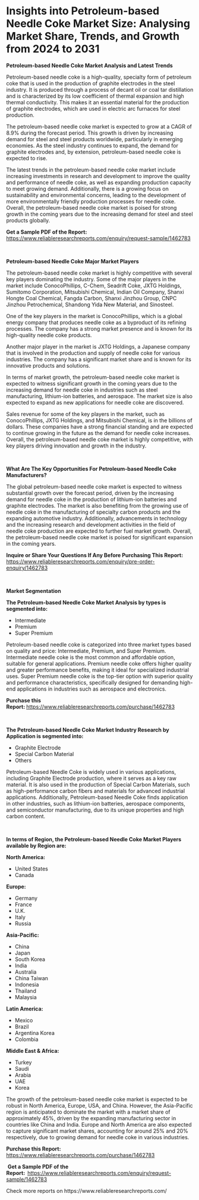 <p><h1>Insights into Petroleum-based Needle Coke Market Size: Analysing Market Share, Trends, and Growth from 2024 to 2031</h1></p><p><strong>Petroleum-based Needle Coke Market Analysis and Latest Trends</strong></p>
<p><p>Petroleum-based needle coke is a high-quality, specialty form of petroleum coke that is used in the production of graphite electrodes in the steel industry. It is produced through a process of decant oil or coal tar distillation and is characterized by its low coefficient of thermal expansion and high thermal conductivity. This makes it an essential material for the production of graphite electrodes, which are used in electric arc furnaces for steel production.</p><p>The petroleum-based needle coke market is expected to grow at a CAGR of 8.9% during the forecast period. This growth is driven by increasing demand for steel and steel products worldwide, particularly in emerging economies. As the steel industry continues to expand, the demand for graphite electrodes and, by extension, petroleum-based needle coke is expected to rise.</p><p>The latest trends in the petroleum-based needle coke market include increasing investments in research and development to improve the quality and performance of needle coke, as well as expanding production capacity to meet growing demand. Additionally, there is a growing focus on sustainability and environmental concerns, leading to the development of more environmentally friendly production processes for needle coke. Overall, the petroleum-based needle coke market is poised for strong growth in the coming years due to the increasing demand for steel and steel products globally.</p></p>
<p><strong>Get a Sample PDF of the Report:&nbsp;</strong> <a href="https://www.reliableresearchreports.com/enquiry/request-sample/1462783">https://www.reliableresearchreports.com/enquiry/request-sample/1462783</a></p>
<p>&nbsp;</p>
<p><strong>Petroleum-based Needle Coke Major Market Players</strong></p>
<p><p>The petroleum-based needle coke market is highly competitive with several key players dominating the industry. Some of the major players in the market include ConocoPhillips, C-Chem, Seadrift Coke, JXTG Holdings, Sumitomo Corporation, Mitsubishi Chemical, Indian Oil Company, Shanxi Hongte Coal Chemical, Fangda Carbon, Shanxi Jinzhou Group, CNPC Jinzhou Petrochemical, Shandong Yida New Material, and Sinosteel.</p><p>One of the key players in the market is ConocoPhillips, which is a global energy company that produces needle coke as a byproduct of its refining processes. The company has a strong market presence and is known for its high-quality needle coke products.</p><p>Another major player in the market is JXTG Holdings, a Japanese company that is involved in the production and supply of needle coke for various industries. The company has a significant market share and is known for its innovative products and solutions.</p><p>In terms of market growth, the petroleum-based needle coke market is expected to witness significant growth in the coming years due to the increasing demand for needle coke in industries such as steel manufacturing, lithium-ion batteries, and aerospace. The market size is also expected to expand as new applications for needle coke are discovered.</p><p>Sales revenue for some of the key players in the market, such as ConocoPhillips, JXTG Holdings, and Mitsubishi Chemical, is in the billions of dollars. These companies have a strong financial standing and are expected to continue growing in the future as the demand for needle coke increases. Overall, the petroleum-based needle coke market is highly competitive, with key players driving innovation and growth in the industry.</p></p>
<p>&nbsp;</p>
<p><strong>What Are The Key Opportunities For Petroleum-based Needle Coke Manufacturers?</strong></p>
<p><p>The global petroleum-based needle coke market is expected to witness substantial growth over the forecast period, driven by the increasing demand for needle coke in the production of lithium-ion batteries and graphite electrodes. The market is also benefiting from the growing use of needle coke in the manufacturing of specialty carbon products and the expanding automotive industry. Additionally, advancements in technology and the increasing research and development activities in the field of needle coke production are expected to further fuel market growth. Overall, the petroleum-based needle coke market is poised for significant expansion in the coming years.</p></p>
<p><strong>Inquire or Share Your Questions If Any Before Purchasing This Report:</strong> <a href="https://www.reliableresearchreports.com/enquiry/pre-order-enquiry/1462783">https://www.reliableresearchreports.com/enquiry/pre-order-enquiry/1462783</a></p>
<p>&nbsp;</p>
<p><strong>Market Segmentation</strong></p>
<p><strong>The Petroleum-based Needle Coke Market Analysis by types is segmented into:</strong></p>
<p><ul><li>Intermediate</li><li>Premium</li><li>Super Premium</li></ul></p>
<p><p>Petroleum-based needle coke is categorized into three market types based on quality and price: Intermediate, Premium, and Super Premium. Intermediate needle coke is the most common and affordable option, suitable for general applications. Premium needle coke offers higher quality and greater performance benefits, making it ideal for specialized industrial uses. Super Premium needle coke is the top-tier option with superior quality and performance characteristics, specifically designed for demanding high-end applications in industries such as aerospace and electronics.</p></p>
<p><strong>Purchase this Report:&nbsp;</strong><a href="https://www.reliableresearchreports.com/purchase/1462783">https://www.reliableresearchreports.com/purchase/1462783</a></p>
<p>&nbsp;</p>
<p><strong>The Petroleum-based Needle Coke Market Industry Research by Application is segmented into:</strong></p>
<p><ul><li>Graphite Electrode</li><li>Special Carbon Material</li><li>Others</li></ul></p>
<p><p>Petroleum-based Needle Coke is widely used in various applications, including Graphite Electrode production, where it serves as a key raw material. It is also used in the production of Special Carbon Materials, such as high-performance carbon fibers and materials for advanced industrial applications. Additionally, Petroleum-based Needle Coke finds application in other industries, such as lithium-ion batteries, aerospace components, and semiconductor manufacturing, due to its unique properties and high carbon content.</p></p>
<p>&nbsp;</p>
<p><strong>In terms of Region, the Petroleum-based Needle Coke Market Players available by Region are:</strong></p>
<p>
    <p> <strong> North America: </strong>
        <ul>
            <li>United States</li>
            <li>Canada</li>
        </ul>
        </p> 
    <p> <strong> Europe: </strong>
        <ul>
            <li>Germany</li>
            <li>France</li>
            <li>U.K.</li>
            <li>Italy</li>
            <li>Russia</li>
        </ul>
        </p> 
    <p> <strong> Asia-Pacific: </strong>
        <ul>
            <li>China</li>
            <li>Japan</li>
            <li>South Korea</li>
            <li>India</li>
            <li>Australia</li>
            <li>China Taiwan</li>
            <li>Indonesia</li>
            <li>Thailand</li>
            <li>Malaysia</li>
        </ul>
        </p> 
    <p> <strong> Latin America: </strong>
        <ul>
            <li>Mexico</li>
            <li>Brazil</li>
            <li>Argentina Korea</li>
            <li>Colombia</li>
        </ul>
        </p> 
    <p> <strong> Middle East & Africa: </strong>
        <ul>
            <li>Turkey</li>
            <li>Saudi</li>
            <li>Arabia</li>
            <li>UAE</li>
            <li>Korea</li>
        </ul>
    </p>
    </p>
<p><p>The growth of the petroleum-based needle coke market is expected to be robust in North America, Europe, USA, and China. However, the Asia-Pacific region is anticipated to dominate the market with a market share of approximately 45%, driven by the expanding manufacturing sector in countries like China and India. Europe and North America are also expected to capture significant market shares, accounting for around 25% and 20% respectively, due to growing demand for needle coke in various industries.</p></p>
<p><strong>Purchase this Report: </strong><a href="https://www.reliableresearchreports.com/purchase/1462783">https://www.reliableresearchreports.com/purchase/1462783</a></p>
<p>&nbsp;<strong>Get a Sample PDF of the Report:&nbsp;&nbsp;</strong><a href="https://www.reliableresearchreports.com/enquiry/request-sample/1462783">https://www.reliableresearchreports.com/enquiry/request-sample/1462783</a></p>
<p><strong></strong></p>
<p>Check more reports on https://www.reliableresearchreports.com/</p>